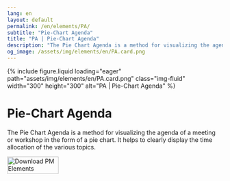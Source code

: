 ```yaml
---
lang: en
layout: default
permalink: /en/elements/PA/
subtitle: "Pie-Chart Agenda"
title: "PA | Pie-Chart Agenda"
description: "The Pie Chart Agenda is a method for visualizing the agenda of a meeting or workshop in the form of a pie chart. It helps to clearly display the time allocation of the various topics."
og_image: /assets/img/elements/en/PA.card.png
---
```


{% include figure.liquid loading="eager" path="assets/img/elements/en/PA.card.png" class="img-fluid" width="300" height="300" alt="PA | Pie-Chart Agenda" %}

# Pie-Chart Agenda

The Pie Chart Agenda is a method for visualizing the agenda of a meeting or workshop in the form of a pie chart. It helps to clearly display the time allocation of the various topics.

<a href="https://apps.apple.com/app/apple-store/id6738084498?pt=127441684&ct=website&mt=8">
  <img src="{{ "assets/img/en/appstore.png" | relative_url }}" width="120" height="40" alt="Download PM Elements">
</a>
